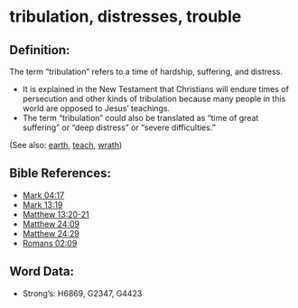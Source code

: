 # tribulation, distresses, trouble

## Definition:

The term “tribulation” refers to a time of hardship, suffering, and distress.

* It is explained in the New Testament that Christians will endure times of persecution and other kinds of tribulation because many people in this world are opposed to Jesus’ teachings.
* The term “tribulation” could also be translated as “time of great suffering” or “deep distress” or “severe difficulties.”


(See also: [earth](../other/earth.md), [teach](../other/teach.md), [wrath](../kt/wrath.md))

## Bible References:

* [Mark 04:17](rc://en/tn/help/mrk/04/17)
* [Mark 13:19](rc://en/tn/help/mrk/13/19)
* [Matthew 13:20-21](rc://en/tn/help/mat/13/20)
* [Matthew 24:09](rc://en/tn/help/mat/24/09)
* [Matthew 24:29](rc://en/tn/help/mat/24/29)
* [Romans 02:09](rc://en/tn/help/rom/02/09)

## Word Data:

* Strong’s: H6869, G2347, G4423
